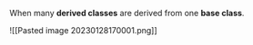 When many **derived classes** are derived from one **base class**.

![[Pasted image 20230128170001.png]]